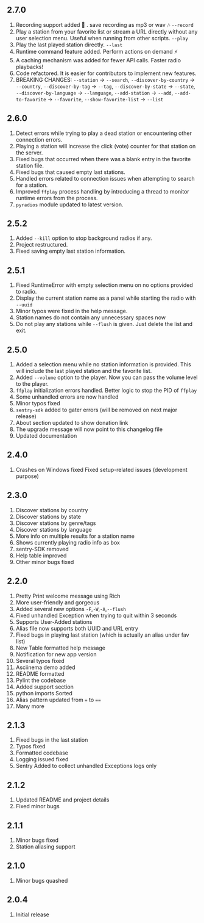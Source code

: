 ## 2.7.0

1. Recording support added 🎉 . save recording as mp3 or wav 🎶 `--record`
2. Play a station from your favorite list or stream a URL directly without any user selection menu. Useful when running from other scripts. `--play`
3. Play the last played station directly. `--last`
4. Runtime command feature added. Perform actions on demand ⚡
5. A caching mechanism was added for fewer API calls. Faster radio playbacks!
6. Code refactored. It is easier for contributors to implement new features.
7. BREAKING CHANGES: `--station` -> `--search`, `--discover-by-country` -> `--country`, `--discover-by-tag` -> `--tag`, `--discover-by-state` -> `--state`, `--discover-by-language` -> `--lamguage`, `--add-station` -> `--add`, `--add-to-favorite` -> `--favorite`, `--show-favorite-list` -> `--list`


## 2.6.0

1. Detect errors while trying to play a dead station or encountering other connection errors.
2. Playing a station will increase the click (vote) counter for that station on the server.
3. Fixed bugs that occurred when there was a blank entry in the favorite station file.
4. Fixed bugs that caused empty last stations.
5. Handled errors related to connection issues when attempting to search for a station.
6. Improved `ffplay` process handling by introducing a thread to monitor runtime errors from the process.
7. `pyradios` module updated to latest version.


## 2.5.2

1. Added `--kill` option to stop background radios if any.
2. Project restructured.
3. Fixed saving empty last station information.



## 2.5.1

1. Fixed RuntimeError with empty selection menu on no options provided to radio.
2. Display the current station name as a panel while starting the radio with `--uuid`
3. Minor typos were fixed in the help message.
4. Station names do not contain any unnecessary spaces now
5. Do not play any stations while `--flush` is given. Just delete the list and exit.

## 2.5.0

1. Added a selection menu while no station information is provided. This will include the last played station and the favorite list.
2. Added `--volume` option to the player. Now you can pass the volume level to the player.
3. `ffplay` initialization errors handled. Better logic to stop the PID of `ffplay`
4. Some unhandled errors are now handled
5. Minor typos fixed
6. `sentry-sdk` added to gater errors (will be removed on next major release)
7. About section updated to show donation link
8. The upgrade message will now point to this changelog file
9. Updated documentation

## 2.4.0

1. Crashes on Windows fixed
Fixed setup-related issues (development purpose)

## 2.3.0

1. Discover stations by country
2. Discover stations by state
3. Discover stations by genre/tags
4. Discover stations by language
5. More info on multiple results for a station name
6. Shows currently playing radio info as box
7. sentry-SDK removed
8. Help table improved
9. Other minor bugs fixed

## 2.2.0

1. Pretty Print welcome message using Rich
2. More user-friendly and gorgeous
3. Added several new options `-F`,`-W`,`-A`,`--flush`
4. Fixed unhandled Exception when trying to quit within 3 seconds
5. Supports User-Added stations
6. Alias file now supports both UUID and URL entry
7. Fixed bugs in playing last station (which is actually an alias under fav list)
8. New Table formatted help message
9. Notification for new app version
10. Several typos fixed
11. Asciinema demo added
12. README formatted
13. Pylint the codebase
14. Added support section
15. python imports Sorted
16. Alias pattern updated from `=` to `==`
17. Many more

## 2.1.3

1. Fixed bugs in the last station
2. Typos fixed
3. Formatted codebase
4. Logging issued fixed
5. Sentry Added to collect unhandled Exceptions logs only


## 2.1.2

1. Updated README and project details
2. Fixed minor bugs

## 2.1.1

1. Minor bugs fixed
2. Station aliasing support

## 2.1.0

1. Minor bugs quashed

## 2.0.4

1. Initial release
